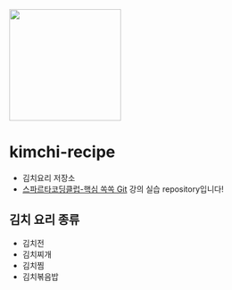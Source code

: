 <img src="https://cdn.imweb.me/thumbnail/20200415/6b6e035658bac.png" height="200"/>

# kimchi-recipe
- 김치요리 저장소
- [스파르타코딩클럽-핵심 쏙쏙 Git](https://spartacodingclub.kr/online/git) 강의 실습 repository입니다!


## 김치 요리 종류
- 김치전
- 김치찌개
- 김치찜
- 김치볶음밥
